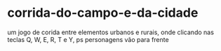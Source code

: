 # corrida-do-campo-e-da-cidade
um jogo de corida entre elementos urbanos e rurais, onde clicando nas teclas Q, W, E, R, T e Y, ps personagens vão para frente
